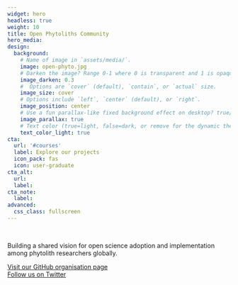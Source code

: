 ```yaml
---
widget: hero
headless: true
weight: 10
title: Open Phytoliths Community
hero_media: 
design:
  background:
    # Name of image in `assets/media/`.
    image: open-phyto.jpg
    # Darken the image? Range 0-1 where 0 is transparent and 1 is opaque.
    image_darken: 0.3
    #  Options are `cover` (default), `contain`, or `actual` size.
    image_size: cover
    # Options include `left`, `center` (default), or `right`.
    image_position: center
    # Use a fun parallax-like fixed background effect on desktop? true/false
    image_parallax: true
    # Text color (true=light, false=dark, or remove for the dynamic theme color).
    text_color_light: true
cta:
  url: '#courses'
  label: Explore our projects
  icon_pack: fas
  icon: user-graduate
cta_alt:
  url:
  label:
cta_note:
  label:
advanced:
  css_class: fullscreen
---
```


<br>

Building a shared vision for open science adoption and implementation among phytolith researchers globally. 

<a class="github-button" href="https://github.com/open-phytoliths" data-icon="octicon-star" data-size="large" aria-label="Visit our GitHub organisation page">Visit our GitHub organisation page</a><br>
<a class="github-button" href="https://twitter.com/open_phytoliths" data-icon="octicon-star" data-size="large" aria-label="Follow us on Twitter">Follow us on Twitter</a><script async defer src="https://buttons.github.io/buttons.js"></script>
